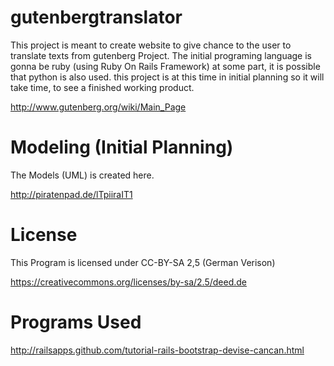gutenbergtranslator
===================

This project is meant to create website to give chance to the user to translate texts from gutenberg Project.
The initial programing language is gonna be ruby (using Ruby On Rails Framework) at some part, it is possible 
that python is also used. this project is at this time in initial planning so it will take time, to see a finished
working product.

http://www.gutenberg.org/wiki/Main_Page

Modeling (Initial Planning)
==================
The Models (UML) is created here.

http://piratenpad.de/lTpiiraIT1

License
==================
This Program is licensed under CC-BY-SA 2,5 (German Verison)

https://creativecommons.org/licenses/by-sa/2.5/deed.de

Programs Used
=================

http://railsapps.github.com/tutorial-rails-bootstrap-devise-cancan.html
